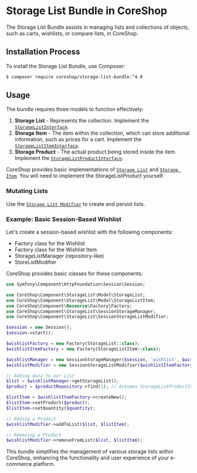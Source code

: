# Storage List Bundle in CoreShop

The Storage List Bundle assists in managing lists and collections of objects, such as carts, wishlists, or compare
lists, in CoreShop.

## Installation Process

To install the Storage List Bundle, use Composer:

```bash
$ composer require coreshop/storage-list-bundle:^4.0
```

## Usage

The bundle requires three models to function effectively:

1. **Storage List** - Represents the collection. Implement
   the [`StorageListInterface`](https://github.com/coreshop/CoreShop/blob/master/src/CoreShop/Component/StorageList/Model/StorageListInterface.php).
2. **Storage Item** - The item within the collection, which can store additional information, such as prices for a cart.
   Implement
   the [`StorageListItemInterface`](https://github.com/coreshop/CoreShop/blob/master/src/CoreShop/Component/StorageList/Model/StorageListItemInterface.php).
3. **Storage Product** - The actual product being stored inside the item. Implement
   the [`StorageListProductInterface`](https://github.com/coreshop/CoreShop/blob/master/src/CoreShop/Component/StorageList/Model/StorageListProductInterface.php).

CoreShop provides basic implementations
of [`Storage List`](https://github.com/coreshop/CoreShop/blob/master/src/CoreShop/Component/StorageList/Model/StorageList.php)
and [`Storage Item`](https://github.com/coreshop/CoreShop/blob/master/src/CoreShop/Component/StorageList/Model/StorageItem.php).
You will need to implement the StorageListProduct yourself.

### Mutating Lists

Use
the [`Storage List Modifier`](https://github.com/coreshop/CoreShop/blob/master/src/CoreShop/Component/StorageList/StorageListModifier.php)
to create and persist lists.

### Example: Basic Session-Based Wishlist

Let's create a session-based wishlist with the following components:

- Factory class for the Wishlist
- Factory class for the Wishlist Item
- StorageListManager (repository-like)
- StoreListModifier

CoreShop provides basic classes for these components:

```php
use Symfony\Component\HttpFoundation\Session\Session;

use CoreShop\Component\StorageList\Model\StorageList;
use CoreShop\Component\StorageList\Model\StorageListItem;
use CoreShop\Component\Resource\Factory\Factory;
use CoreShop\Component\StorageList\SessionStorageManager;
use CoreShop\Component\StorageList\SessionStorageListModifier;

$session = new Session();
$session->start();

$wishlistFactory = new Factory(StorageList::class);
$wishlistItemFactory = new Factory(StorageListItem::class);

$wishlistManager = new SessionStorageManager($session, 'wishlist', $wishlistFactory);
$wishlistModifier = new SessionStorageListModifier($wishlistItemFactory, $wishlistManager);

// Adding data to our List
$list = $wishlistManager->getStorageList();
$product = $productRepository->find(1); // Assumes StorageListProductInterface implementation

$listItem = $wishlistItemFactory->createNew();
$listItem->setProduct($product);
$listItem->setQuantity($quantity);

// Adding a Product
$wishlistModifier->addToList($list, $listItem);

// Removing a Product
$wishlistModifier->removeFromList($list, $listItem);
```

This bundle simplifies the management of various storage lists within CoreShop, enhancing the functionality and user
experience of your e-commerce platform.
